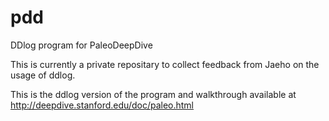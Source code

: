 # pdd
DDlog program for PaleoDeepDive

This is currently a private repositary to collect feedback
from Jaeho on the usage of ddlog. 

This is the ddlog version of the program and walkthrough
available at http://deepdive.stanford.edu/doc/paleo.html
